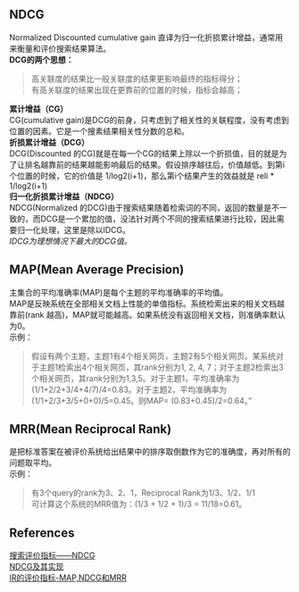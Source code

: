 ## NDCG  
Normalized Discounted cumulative gain 直译为归一化折损累计增益，通常用来衡量和评价搜索结果算法。  
**DCG的两个思想：**  
> 高关联度的结果比一般关联度的结果更影响最终的指标得分；  
有高关联度的结果出现在更靠前的位置的时候，指标会越高；

**累计增益（CG）**  
CG(cumulative gain)是DCG的前身，只考虑到了相关性的关联程度，没有考虑到位置的因素。它是一个搜素结果相关性分数的总和。  
**折损累计增益（DCG）**  
DCG(Discounted 的CG)就是在每一个CG的结果上除以一个折损值，目的就是为了让排名越靠前的结果越能影响最后的结果。假设排序越往后，价值越低。到第i个位置的时候，它的价值是 1/log2(i+1)，那么第i个结果产生的效益就是 reli * 1/log2(i+1)  
**归一化折损累计增益（NDCG）**  
NDCG(Normalized 的DCG)由于搜索结果随着检索词的不同，返回的数量是不一致的，而DCG是一个累加的值，没法针对两个不同的搜索结果进行比较，因此需要归一化处理，这里是除以IDCG。  
*IDCG为理想情况下最大的DCG值。*

## MAP(Mean Average Precision)  
主集合的平均准确率(MAP)是每个主题的平均准确率的平均值。  
MAP是反映系统在全部相关文档上性能的单值指标。系统检索出来的相关文档越靠前(rank 越高)，MAP就可能越高。如果系统没有返回相关文档，则准确率默认为0。  
示例：  
> 假设有两个主题，主题1有4个相关网页，主题2有5个相关网页。某系统对于主题1检索出4个相关网页，其rank分别为1, 2, 4, 7；对于主题2检索出3个相关网页，其rank分别为1,3,5。对于主题1，平均准确率为(1/1+2/2+3/4+4/7)/4=0.83。对于主题2，平均准确率为(1/1+2/3+3/5+0+0)/5=0.45。则MAP= (0.83+0.45)/2=0.64。”

## MRR(Mean Reciprocal Rank)  
是把标准答案在被评价系统给出结果中的排序取倒数作为它的准确度，再对所有的问题取平均。  
示例：  
> 有3个query的rank为3、2、1，Reciprocal Rank为1/3、1/2、1/1  
可计算这个系统的MRR值为：(1/3 + 1/2 + 1)/3 = 11/18=0.61。

## References
[搜索评价指标——NDCG](https://www.cnblogs.com/by-dream/p/9403984.html)  
[NDCG及其实现](https://blog.csdn.net/lujiandong1/article/details/77123805)  
[IR的评价指标-MAP,NDCG和MRR](https://zhuanlan.zhihu.com/p/38850753)
